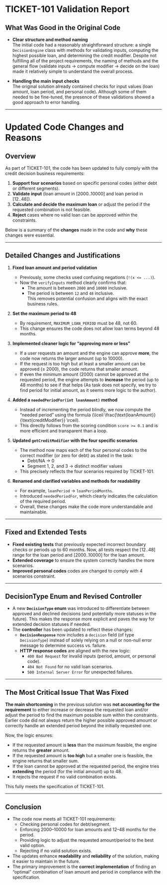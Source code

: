 # TICKET-101 Validation Report

## What Was Good in the Original Code

- **Clear structure and method naming**  
  The initial code had a reasonably straightforward structure: a single `DecisionEngine` class with methods for validating inputs, computing the highest possible loan, and determining the credit modifier. Despite not fulfilling all of the project requirements, the naming of methods and the general flow (validate inputs → compute modifier → decide on the loan) made it relatively simple to understand the overall process.

- **Handling the main input checks**  
  The original solution already contained checks for input values (loan amount, loan period, and personal code). Although some of them needed to be fine-tuned, the presence of these validations showed a good approach to error handling.

---

# Updated Code Changes and Reasons

## Overview

As part of TICKET-101, the code has been updated to fully comply with the credit decision business requirements:

1. **Support four scenarios** based on specific personal codes (either debt or different segments).  
2. **Validate input** (loan amount in [2000..10000] and loan period in [12..48]).  
3. **Calculate and decide the maximum loan** or adjust the period if the requested combination is not feasible.  
4. **Reject** cases where no valid loan can be approved within the constraints.

Below is a summary of the **changes** made in the code and **why** these changes were essential.

---

## Detailed Changes and Justifications

1. **Fixed loan amount and period validation**  
   - Previously, some checks used confusing negations (`!(x <= ...)`).  
   - Now the `verifyInputs` method clearly confirms that:
     - The amount is between `2000` and `10000` inclusive.
     - The period is between `12` and `48` inclusive.  
   This removes potential confusion and aligns with the exact business rules.

2. **Set the maximum period to 48**  
   - By requirement, `MAXIMUM_LOAN_PERIOD` must be 48, not 60.  
   - This change ensures the code does not allow loan terms beyond 48 months.

3. **Implemented cleaner logic for “approving more or less”**  
   - If a user requests an amount and the engine can approve **more**, the code now returns the larger amount (up to 10000).  
   - If the request is too high but at least a smaller amount can be approved (≥ 2000), the code returns that smaller amount.  
   - If even the minimum amount (2000) cannot be approved at the requested period, the engine attempts to **increase** the period (up to 48 months) to see if that helps (As task does not specify, we try to find period for initial amount, as it seems more logic to the author).

4. **Added a `neededPeriodFor(int loanAmount)` method**  
   - Instead of incrementing the period blindly, we now compute the “needed period” using the formula \(\lceil \frac{\text{loanAmount}}{\text{creditModifier}} \rceil\).  
   - This directly follows from the scoring condition `score >= 0.1` and is more efficient and transparent than a loop.

5. **Updated `getCreditModifier` with the four specific scenarios**  
   - The method now maps each of the four personal codes to the correct modifier (or zero for debt) as stated in the task:
     - Debt/NA → 0  
     - Segment 1, 2, and 3 → distinct modifier values  
   - This precisely reflects the four scenarios required by TICKET-101.

6. **Renamed and clarified variables and methods for readability**  
   - For example, `loanPeriod` → `loanPeriodMonths`.  
   - Introduced `neededPeriodFor`, which clearly indicates the calculation of the required period.  
   - Overall, these changes make the code more understandable and maintainable.

---
## Fixed and Extended Tests

- **Fixed existing tests** that previously expected incorrect boundary checks or periods up to 60 months. Now, all tests respect the [12..48] range for the loan period and [2000..10000] for the loan amount.
- **Extended coverage** to ensure the system correctly handles the more scenarios.
- **Improved personal codes** codes are changed to comply with 4 scenarios constraint.

---

## DecisionType Enum and Revised Controller

- A new **`DecisionType` enum** was introduced to differentiate between approved and declined decisions (and potentially more statuses in the future). This makes the response more explicit and paves the way for extended decision statuses if needed.
- The **controller** has been updated to reflect these changes:
    - **`DecisionResponse`** now includes a `decision` field (of type `DecisionType`) instead of solely relying on a null or non-null error message to determine success vs. failure.
    - **HTTP response codes** are aligned with the new logic:
        - `400 Bad Request` for invalid inputs (period, amount, or personal code).
        - `404 Not Found` for no valid loan scenarios.
        - `500 Internal Server Error` for unexpected failures.

---

## The Most Critical Issue That Was Fixed

**The main shortcoming** in the previous solution was **not accounting for the requirement** to either increase or decrease the requested loan and/or adjust the period to find the maximum possible sum within the constraints. Earlier code did not always return the higher possible approved amount or correctly handle an extended period beyond the initially requested one.

Now, the logic ensures:

- If the requested amount is **less** than the maximum feasible, the engine returns the **greater** amount.  
- If the requested amount is **too high** but a smaller one is feasible, the engine returns that smaller sum.  
- If the loan cannot be approved at the requested period, the engine tries **extending** the period (for the initial amount) up to 48.  
- It rejects the request if no valid combination exists.

This fully meets the specification of TICKET-101.

---

## Conclusion

- The code now meets all TICKET-101 requirements:
  - Checking personal codes for debt/segment.  
  - Enforcing 2000–10000 for loan amounts and 12–48 months for the period.  
  - Providing logic to adjust the requested amount/period to the best valid option.  
  - Rejecting if no valid solution exists.  
- The updates enhance **readability** and **reliability** of the solution, making it easier to maintain in the future.  
- The primary improvement is the **correct implementation** of finding an “optimal” combination of loan amount and period in compliance with the specification.
